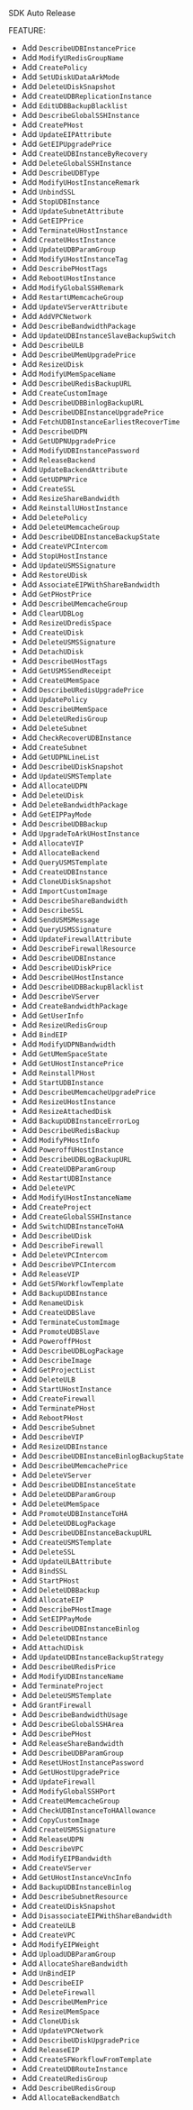 SDK Auto Release

FEATURE:

- Add `DescribeUDBInstancePrice`
- Add `ModifyURedisGroupName`
- Add `CreatePolicy`
- Add `SetUDiskUDataArkMode`
- Add `DeleteUDiskSnapshot`
- Add `CreateUDBReplicationInstance`
- Add `EditUDBBackupBlacklist`
- Add `DescribeGlobalSSHInstance`
- Add `CreatePHost`
- Add `UpdateEIPAttribute`
- Add `GetEIPUpgradePrice`
- Add `CreateUDBInstanceByRecovery`
- Add `DeleteGlobalSSHInstance`
- Add `DescribeUDBType`
- Add `ModifyUHostInstanceRemark`
- Add `UnbindSSL`
- Add `StopUDBInstance`
- Add `UpdateSubnetAttribute`
- Add `GetEIPPrice`
- Add `TerminateUHostInstance`
- Add `CreateUHostInstance`
- Add `UpdateUDBParamGroup`
- Add `ModifyUHostInstanceTag`
- Add `DescribePHostTags`
- Add `RebootUHostInstance`
- Add `ModifyGlobalSSHRemark`
- Add `RestartUMemcacheGroup`
- Add `UpdateVServerAttribute`
- Add `AddVPCNetwork`
- Add `DescribeBandwidthPackage`
- Add `UpdateUDBInstanceSlaveBackupSwitch`
- Add `DescribeULB`
- Add `DescribeUMemUpgradePrice`
- Add `ResizeUDisk`
- Add `ModifyUMemSpaceName`
- Add `DescribeURedisBackupURL`
- Add `CreateCustomImage`
- Add `DescribeUDBBinlogBackupURL`
- Add `DescribeUDBInstanceUpgradePrice`
- Add `FetchUDBInstanceEarliestRecoverTime`
- Add `DescribeUDPN`
- Add `GetUDPNUpgradePrice`
- Add `ModifyUDBInstancePassword`
- Add `ReleaseBackend`
- Add `UpdateBackendAttribute`
- Add `GetUDPNPrice`
- Add `CreateSSL`
- Add `ResizeShareBandwidth`
- Add `ReinstallUHostInstance`
- Add `DeletePolicy`
- Add `DeleteUMemcacheGroup`
- Add `DescribeUDBInstanceBackupState`
- Add `CreateVPCIntercom`
- Add `StopUHostInstance`
- Add `UpdateUSMSSignature`
- Add `RestoreUDisk`
- Add `AssociateEIPWithShareBandwidth`
- Add `GetPHostPrice`
- Add `DescribeUMemcacheGroup`
- Add `ClearUDBLog`
- Add `ResizeUDredisSpace`
- Add `CreateUDisk`
- Add `DeleteUSMSSignature`
- Add `DetachUDisk`
- Add `DescribeUHostTags`
- Add `GetUSMSSendReceipt`
- Add `CreateUMemSpace`
- Add `DescribeURedisUpgradePrice`
- Add `UpdatePolicy`
- Add `DescribeUMemSpace`
- Add `DeleteURedisGroup`
- Add `DeleteSubnet`
- Add `CheckRecoverUDBInstance`
- Add `CreateSubnet`
- Add `GetUDPNLineList`
- Add `DescribeUDiskSnapshot`
- Add `UpdateUSMSTemplate`
- Add `AllocateUDPN`
- Add `DeleteUDisk`
- Add `DeleteBandwidthPackage`
- Add `GetEIPPayMode`
- Add `DescribeUDBBackup`
- Add `UpgradeToArkUHostInstance`
- Add `AllocateVIP`
- Add `AllocateBackend`
- Add `QueryUSMSTemplate`
- Add `CreateUDBInstance`
- Add `CloneUDiskSnapshot`
- Add `ImportCustomImage`
- Add `DescribeShareBandwidth`
- Add `DescribeSSL`
- Add `SendUSMSMessage`
- Add `QueryUSMSSignature`
- Add `UpdateFirewallAttribute`
- Add `DescribeFirewallResource`
- Add `DescribeUDBInstance`
- Add `DescribeUDiskPrice`
- Add `DescribeUHostInstance`
- Add `DescribeUDBBackupBlacklist`
- Add `DescribeVServer`
- Add `CreateBandwidthPackage`
- Add `GetUserInfo`
- Add `ResizeURedisGroup`
- Add `BindEIP`
- Add `ModifyUDPNBandwidth`
- Add `GetUMemSpaceState`
- Add `GetUHostInstancePrice`
- Add `ReinstallPHost`
- Add `StartUDBInstance`
- Add `DescribeUMemcacheUpgradePrice`
- Add `ResizeUHostInstance`
- Add `ResizeAttachedDisk`
- Add `BackupUDBInstanceErrorLog`
- Add `DescribeURedisBackup`
- Add `ModifyPHostInfo`
- Add `PoweroffUHostInstance`
- Add `DescribeUDBLogBackupURL`
- Add `CreateUDBParamGroup`
- Add `RestartUDBInstance`
- Add `DeleteVPC`
- Add `ModifyUHostInstanceName`
- Add `CreateProject`
- Add `CreateGlobalSSHInstance`
- Add `SwitchUDBInstanceToHA`
- Add `DescribeUDisk`
- Add `DescribeFirewall`
- Add `DeleteVPCIntercom`
- Add `DescribeVPCIntercom`
- Add `ReleaseVIP`
- Add `GetSFWorkflowTemplate`
- Add `BackupUDBInstance`
- Add `RenameUDisk`
- Add `CreateUDBSlave`
- Add `TerminateCustomImage`
- Add `PromoteUDBSlave`
- Add `PoweroffPHost`
- Add `DescribeUDBLogPackage`
- Add `DescribeImage`
- Add `GetProjectList`
- Add `DeleteULB`
- Add `StartUHostInstance`
- Add `CreateFirewall`
- Add `TerminatePHost`
- Add `RebootPHost`
- Add `DescribeSubnet`
- Add `DescribeVIP`
- Add `ResizeUDBInstance`
- Add `DescribeUDBInstanceBinlogBackupState`
- Add `DescribeUMemcachePrice`
- Add `DeleteVServer`
- Add `DescribeUDBInstanceState`
- Add `DeleteUDBParamGroup`
- Add `DeleteUMemSpace`
- Add `PromoteUDBInstanceToHA`
- Add `DeleteUDBLogPackage`
- Add `DescribeUDBInstanceBackupURL`
- Add `CreateUSMSTemplate`
- Add `DeleteSSL`
- Add `UpdateULBAttribute`
- Add `BindSSL`
- Add `StartPHost`
- Add `DeleteUDBBackup`
- Add `AllocateEIP`
- Add `DescribePHostImage`
- Add `SetEIPPayMode`
- Add `DescribeUDBInstanceBinlog`
- Add `DeleteUDBInstance`
- Add `AttachUDisk`
- Add `UpdateUDBInstanceBackupStrategy`
- Add `DescribeURedisPrice`
- Add `ModifyUDBInstanceName`
- Add `TerminateProject`
- Add `DeleteUSMSTemplate`
- Add `GrantFirewall`
- Add `DescribeBandwidthUsage`
- Add `DescribeGlobalSSHArea`
- Add `DescribePHost`
- Add `ReleaseShareBandwidth`
- Add `DescribeUDBParamGroup`
- Add `ResetUHostInstancePassword`
- Add `GetUHostUpgradePrice`
- Add `UpdateFirewall`
- Add `ModifyGlobalSSHPort`
- Add `CreateUMemcacheGroup`
- Add `CheckUDBInstanceToHAAllowance`
- Add `CopyCustomImage`
- Add `CreateUSMSSignature`
- Add `ReleaseUDPN`
- Add `DescribeVPC`
- Add `ModifyEIPBandwidth`
- Add `CreateVServer`
- Add `GetUHostInstanceVncInfo`
- Add `BackupUDBInstanceBinlog`
- Add `DescribeSubnetResource`
- Add `CreateUDiskSnapshot`
- Add `DisassociateEIPWithShareBandwidth`
- Add `CreateULB`
- Add `CreateVPC`
- Add `ModifyEIPWeight`
- Add `UploadUDBParamGroup`
- Add `AllocateShareBandwidth`
- Add `UnBindEIP`
- Add `DescribeEIP`
- Add `DeleteFirewall`
- Add `DescribeUMemPrice`
- Add `ResizeUMemSpace`
- Add `CloneUDisk`
- Add `UpdateVPCNetwork`
- Add `DescribeUDiskUpgradePrice`
- Add `ReleaseEIP`
- Add `CreateSFWorkflowFromTemplate`
- Add `CreateUDBRouteInstance`
- Add `CreateURedisGroup`
- Add `DescribeURedisGroup`
- Add `AllocateBackendBatch`



